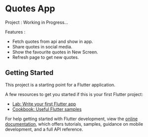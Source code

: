 # Quotes App


Project : Working in Progress...

Features :

- Fetch quotes from api and show in app.
- Share quotes in social media.
- Show the favourite quotes in New Screen.
- Refresh page to get new quotes.
  



## Getting Started

This project is a starting point for a Flutter application.

A few resources to get you started if this is your first Flutter project:

- [Lab: Write your first Flutter app](https://docs.flutter.dev/get-started/codelab)
- [Cookbook: Useful Flutter samples](https://docs.flutter.dev/cookbook)

For help getting started with Flutter development, view the
[online documentation](https://docs.flutter.dev/), which offers tutorials,
samples, guidance on mobile development, and a full API reference.
